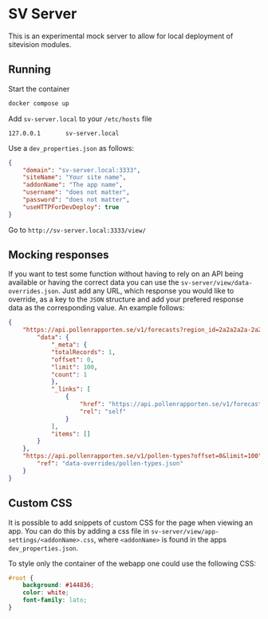 # SV Server
This is an experimental mock server to allow for local deployment of sitevision modules.

## Running
Start the container

```sh
docker compose up
```

Add `sv-server.local` to your `/etc/hosts` file

```
127.0.0.1       sv-server.local
```

Use a `dev_properties.json` as follows:

```json
{
    "domain": "sv-server.local:3333",
    "siteName": "Your site name",
    "addonName": "The app name",
    "username": "does not matter",
    "password": "does not matter",
    "useHTTPForDevDeploy": true
}
```

Go to `http://sv-server.local:3333/view/`

## Mocking responses
If you want to test some function without having to rely on an API being available or having the correct data you can use the `sv-server/view/data-overrides.json`. Just add any URL, which response you would like to override, as a key to the `JSON` structure and add your prefered response data as the corresponding value. An example follows:

```json
{
    "https://api.pollenrapporten.se/v1/forecasts?region_id=2a2a2a2a-2a2a-4a2a-aa2a-2a2a2a303a35&current=true": {
        "data": {
            "_meta": {
            "totalRecords": 1,
            "offset": 0,
            "limit": 100,
            "count": 1
            },
            "_links": [
                {
                    "href": "https://api.pollenrapporten.se/v1/forecasts?offset=0&limit=100&region_id=2a2a2a2a-2a2a-4a2a-aa2a-2a2a2a303a34&current=True",
                    "rel": "self"
                }
            ],
            "items": []
        }
    },
    "https://api.pollenrapporten.se/v1/pollen-types?offset=0&limit=100": {
        "ref": "data-overrides/pollen-types.json"
    }
}
```

## Custom CSS
It is possible to add snippets of custom CSS for the page when viewing an app. You can do this by adding a css file in `sv-server/view/app-settings/<addonName>.css`, where `<addonName>` is found in the apps `dev_properties.json`.

To style only the container of the webapp one could use the following CSS:
```css
#root {
    background: #144836;
    color: white;
    font-family: lato;
}
```
